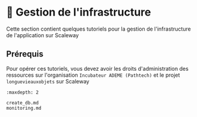 # 🏢 Gestion de l'infrastructure

Cette section contient quelques tutoriels pour la gestion de l'infrastructure de l'application sur Scaleway

## Prérequis

Pour opérer ces tutoriels, vous devez avoir les droits d'administration des ressources sur l'organisation `Incubateur ADEME (Pathtech)` et le projet `longuevieauxobjets` sur Scaleway

```{toctree}
:maxdepth: 2

create_db.md
monitoring.md
```
